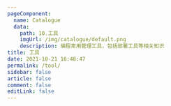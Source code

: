 ```yaml
---
pageComponent: 
  name: Catalogue
  data: 
    path: 10.工具
    imgUrl: /img/catalogue/default.png
    description: 编程常用管理工具，包括部署工具等相关知识
title: 工具
date: 2021-10-21 16:48:47
permalink: /tool/
sidebar: false
article: false
comment: false
editLink: false
---
```

